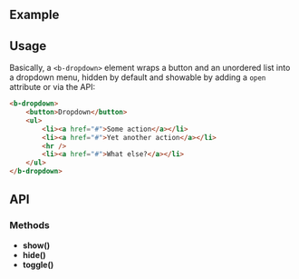 ## Example
<div class="element-demo" id="example"></div>

## Usage

Basically, a `<b-dropdown>` element wraps a button and an unordered list into a dropdown menu, hidden by default and showable by adding a `open` attribute or via the API:

```html
<b-dropdown>
    <button>Dropdown</button>
    <ul>
        <li><a href="#">Some action</a></li>
        <li><a href="#">Yet another action</a></li>
        <hr />
        <li><a href="#">What else?</a></li>
    </ul>
</b-dropdown>
```

## API

### Methods
- __show()__ 
- __hide()__
- __toggle()__